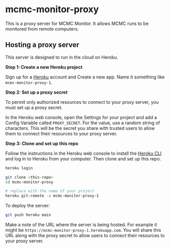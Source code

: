 # mcmc-monitor-proxy

This is a proxy server for MCMC Monitor. It allows MCMC runs to be monitored from remote computers.

## Hosting a proxy server

This server is designed to run in the cloud on Heroku.

**Step 1: Create a new Heroku project**

Sign up for a [Heroku](https://heroku.com) account and Create a new app. Name it something like `mcmc-monitor-proxy-1`.

**Step 2: Set up a proxy secret**

To permit only authorized resources to connect to your proxy server, you must set up a proxy secret.

In the Heroku web console, open the Settings for your project and add a Config Variable called `PROXY_SECRET`. For the value, use a random string of characters. This will be the secret you share with trusted users to allow them to connect their resources to your proxy server.

**Step 3: Clone and set up this repo**

Follow the instructions in the Heroku web console to install the [Heroku CLI](https://devcenter.heroku.com/articles/heroku-cli) and log in to Heroku from your computer. Then clone and set up this repo.

```bash
heroku login

git clone <this-repo>
cd mcmc-monitor-proxy

# replace with the name of your project
heroku git:remote -a mcmc-monitor-proxy-1
```

To deploy the server:

```bash
git push heroku main
```

Make a note of the URL where the server is being hosted. For example it might be `https://mcmc-monitor-proxy-1.herokuapp.com`. You will share this URL along with the proxy secret to allow users to connect their resources to your proxy server.